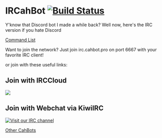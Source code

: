 # IRCahBot [![Build Status](https://travis-ci.org/CahBots/ircahbot.svg?branch=master)](https://travis-ci.org/CahBots/ircahbot)

Y'know that Discord bot I made a while back? Well now, here's the IRC version if you hate Discord

[Command List](https://ir.cahbot.pro/commands)

Want to join the network? Just join irc.cahbot.pro on port 6667 with your favorite IRC client!

or join with these useful links:

## Join with IRCCloud

[![](https://img.shields.io/badge/IRC-%23general-1e72ff.svg?style=flat)](https://www.irccloud.com/invite?channel=%23general&hostname=irc.cahbot.pro&port=6667)

## Join with Webchat via KiwiIRC

[![Visit our IRC channel](https://kiwiirc.com/buttons/irc.cahbot.pro/general.png)](https://kiwiirc.com/client/irc.cahbot.pro/#general)

[Other CahBots](http://cahbot.pro)

